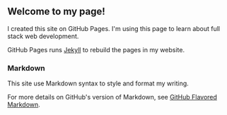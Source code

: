 ## Welcome to my page!

I created this site on GitHub Pages. I'm using this page to learn about full stack web development. 

GitHub Pages runs [Jekyll](https://jekyllrb.com/) to rebuild the pages in my website. 

### Markdown

This site use Markdown syntax to style and format my writing.

For more details on GitHub's version of Markdown, see [GitHub Flavored Markdown](https://guides.github.com/features/mastering-markdown/).


